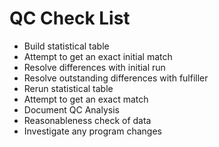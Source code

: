 
# QC Check List

- Build statistical table
- Attempt to get an exact initial match
- Resolve differences with initial run
- Resolve outstanding differences with fulfiller
- Rerun statistical table
- Attempt to get an exact match
- Document QC Analysis
- Reasonableness check of data
- Investigate any program changes

